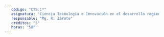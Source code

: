 ```yaml
---
   código: "CTS.1*"
   asignatura: "Ciencia Tecnología e Innovación en el desarrollo regional"
   responsable: "Mg. R. Zárate"
   créditos: "5"
   horas: "50"
---
```

<!--stackedit_data:
eyJoaXN0b3J5IjpbLTczNzI2NDIxMF19
-->